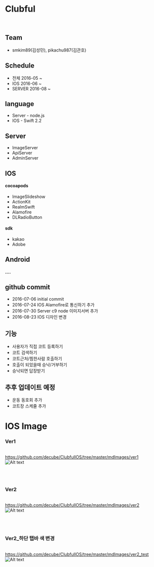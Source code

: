 # Clubful
<br>

## Team
* smkim89(김성민), pikachu987(김관호)

## Schedule
* 전체 2016-05 ~
* IOS 2016-06 ~
* SERVER 2016-08 ~

## language
* Server - node.js
* IOS - Swift 2.2

## Server
* ImageServer
* ApiServer
* AdminServer


## IOS

#### cocoapods
* ImageSlideshow
* ActionKit
* RealmSwift
* Alamofire
* DLRadioButton


#### sdk
* kakao
* Adobe


## Android

#### ....



## github commit
* 2016-07-06 initial commit
* 2016-07-24 IOS Alamofire로 통신하기 추가
* 2016-07-30 Server c9 node 이미지서버 추가
* 2016-08-23 IOS 디자인 변경


## 기능
* 사용자가 직접 코트 등록하기
* 코트 검색하기
* 코트근처/찜한사람 호출하기
* 호출이 되었을때 승낙/거부하기
* 승낙되면 답장받기

## 추후 업데이트 예정
* 운동 동호회 추가
* 코트장 스케쥴 추가






# IOS Image


### Ver1
<br>https://github.com/decube/ClubfulIOS/tree/master/mdImages/ver1
<br>![Alt text](./mdImages/ver1/01.png)


<br><br>
### Ver2
<br>https://github.com/decube/ClubfulIOS/tree/master/mdImages/ver2
![Alt text](./mdImages/ver2/01.png)

<br><br>
### Ver2_하단 탭바 색 변경
<br>https://github.com/decube/ClubfulIOS/tree/master/mdImages/ver2_test
![Alt text](./mdImages/ver2_test/01.png)